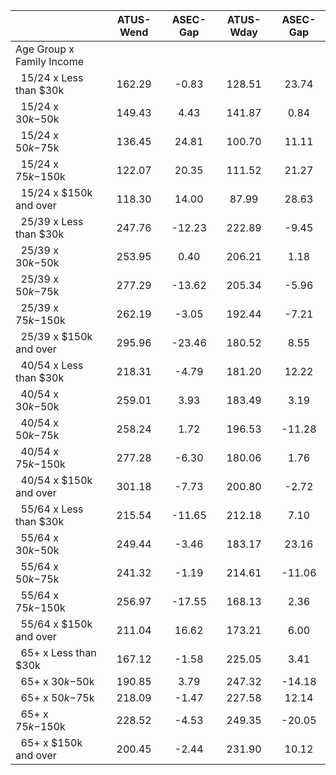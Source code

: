 
|                      |    ATUS-Wend |     ASEC-Gap |    ATUS-Wday |     ASEC-Gap |
| -------------------- | :----------: | :----------: | :----------: | :----------: |
| Age Group x Family Income |              |              |              |              |
| &nbsp;&nbsp;15/24 x Less than $30k |       162.29 |        -0.83 |       128.51 |        23.74 |
| &nbsp;&nbsp;15/24 x $30k-$50k |       149.43 |         4.43 |       141.87 |         0.84 |
| &nbsp;&nbsp;15/24 x $50k-$75k |       136.45 |        24.81 |       100.70 |        11.11 |
| &nbsp;&nbsp;15/24 x $75k-$150k |       122.07 |        20.35 |       111.52 |        21.27 |
| &nbsp;&nbsp;15/24 x $150k and over |       118.30 |        14.00 |        87.99 |        28.63 |
| &nbsp;&nbsp;25/39 x Less than $30k |       247.76 |       -12.23 |       222.89 |        -9.45 |
| &nbsp;&nbsp;25/39 x $30k-$50k |       253.95 |         0.40 |       206.21 |         1.18 |
| &nbsp;&nbsp;25/39 x $50k-$75k |       277.29 |       -13.62 |       205.34 |        -5.96 |
| &nbsp;&nbsp;25/39 x $75k-$150k |       262.19 |        -3.05 |       192.44 |        -7.21 |
| &nbsp;&nbsp;25/39 x $150k and over |       295.96 |       -23.46 |       180.52 |         8.55 |
| &nbsp;&nbsp;40/54 x Less than $30k |       218.31 |        -4.79 |       181.20 |        12.22 |
| &nbsp;&nbsp;40/54 x $30k-$50k |       259.01 |         3.93 |       183.49 |         3.19 |
| &nbsp;&nbsp;40/54 x $50k-$75k |       258.24 |         1.72 |       196.53 |       -11.28 |
| &nbsp;&nbsp;40/54 x $75k-$150k |       277.28 |        -6.30 |       180.06 |         1.76 |
| &nbsp;&nbsp;40/54 x $150k and over |       301.18 |        -7.73 |       200.80 |        -2.72 |
| &nbsp;&nbsp;55/64 x Less than $30k |       215.54 |       -11.65 |       212.18 |         7.10 |
| &nbsp;&nbsp;55/64 x $30k-$50k |       249.44 |        -3.46 |       183.17 |        23.16 |
| &nbsp;&nbsp;55/64 x $50k-$75k |       241.32 |        -1.19 |       214.61 |       -11.06 |
| &nbsp;&nbsp;55/64 x $75k-$150k |       256.97 |       -17.55 |       168.13 |         2.36 |
| &nbsp;&nbsp;55/64 x $150k and over |       211.04 |        16.62 |       173.21 |         6.00 |
| &nbsp;&nbsp;65+ x Less than $30k |       167.12 |        -1.58 |       225.05 |         3.41 |
| &nbsp;&nbsp;65+ x $30k-$50k |       190.85 |         3.79 |       247.32 |       -14.18 |
| &nbsp;&nbsp;65+ x $50k-$75k |       218.09 |        -1.47 |       227.58 |        12.14 |
| &nbsp;&nbsp;65+ x $75k-$150k |       228.52 |        -4.53 |       249.35 |       -20.05 |
| &nbsp;&nbsp;65+ x $150k and over |       200.45 |        -2.44 |       231.90 |        10.12 |

